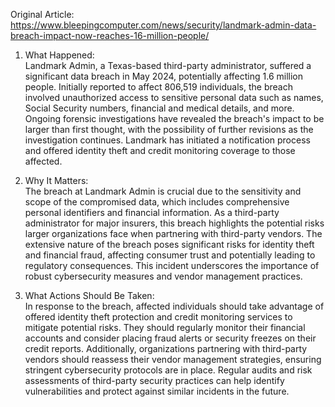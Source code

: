 Original Article: https://www.bleepingcomputer.com/news/security/landmark-admin-data-breach-impact-now-reaches-16-million-people/

1) What Happened:  
Landmark Admin, a Texas-based third-party administrator, suffered a significant data breach in May 2024, potentially affecting 1.6 million people. Initially reported to affect 806,519 individuals, the breach involved unauthorized access to sensitive personal data such as names, Social Security numbers, financial and medical details, and more. Ongoing forensic investigations have revealed the breach's impact to be larger than first thought, with the possibility of further revisions as the investigation continues. Landmark has initiated a notification process and offered identity theft and credit monitoring coverage to those affected.

2) Why It Matters:  
The breach at Landmark Admin is crucial due to the sensitivity and scope of the compromised data, which includes comprehensive personal identifiers and financial information. As a third-party administrator for major insurers, this breach highlights the potential risks larger organizations face when partnering with third-party vendors. The extensive nature of the breach poses significant risks for identity theft and financial fraud, affecting consumer trust and potentially leading to regulatory consequences. This incident underscores the importance of robust cybersecurity measures and vendor management practices.

3) What Actions Should Be Taken:  
In response to the breach, affected individuals should take advantage of offered identity theft protection and credit monitoring services to mitigate potential risks. They should regularly monitor their financial accounts and consider placing fraud alerts or security freezes on their credit reports. Additionally, organizations partnering with third-party vendors should reassess their vendor management strategies, ensuring stringent cybersecurity protocols are in place. Regular audits and risk assessments of third-party security practices can help identify vulnerabilities and protect against similar incidents in the future.